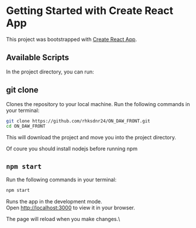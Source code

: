 # Getting Started with Create React App

This project was bootstrapped with [Create React App](https://github.com/facebook/create-react-app).

## Available Scripts

In the project directory, you can run:

## git clone
Clones the repository to your local machine.
Run the following commands in your terminal:


```bash
git clone https://github.com/rhksdnr24/ON_DAW_FRONT.git
cd ON_DAW_FRONT
```
This will download the project and move you into the project directory.


Of coure you should install nodejs before running npm

## `npm start`
Run the following commands in your terminal:

```bash
npm start
```
Runs the app in the development mode.\
Open [http://localhost:3000](http://localhost:3000) to view it in your browser.

The page will reload when you make changes.\
